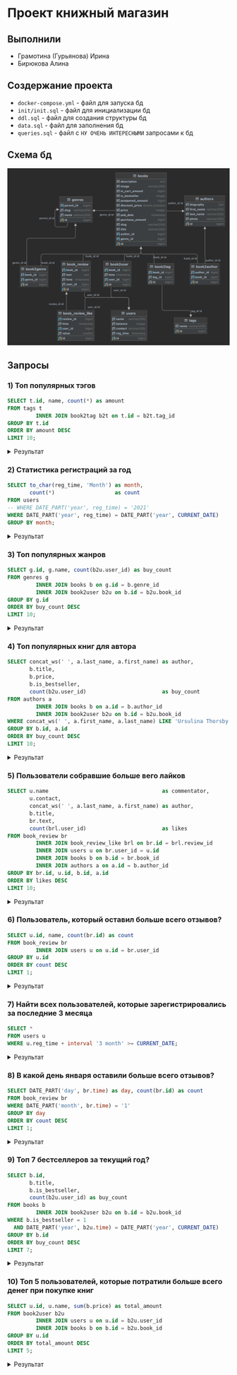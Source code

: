# Проект книжный магазин

## Выполнили
* Грамотина (Гурьянова) Ирина
* Бирюкова Алина

## Создержание проекта
* `docker-compose.yml` - файл для запуска бд
* `init/init.sql` - файл для инициализации бд
* `ddl.sql` - файл для создания структуры бд
* `data.sql` - файл для заполнения бд
* `queries.sql` - файл с `НУ ОЧЕНЬ ИНТЕРЕСНЫМИ` запросами к бд

## Схема бд
<img src="https://github.com/igurianova/hse-sql-project/raw/main/assets/public.png" width="700">


## Запросы
### 1) Топ популярных тэгов
```sql
SELECT t.id, name, count(*) as amount
FROM tags t
         INNER JOIN book2tag b2t on t.id = b2t.tag_id
GROUP BY t.id
ORDER BY amount DESC
LIMIT 10;
```
<details>
  <summary>
    Результат
  </summary>
  <table class="table table-bordered table-hover table-condensed">
<thead><tr><th title="Field #1">id</th>
<th title="Field #2">name</th>
<th title="Field #3">amount</th>
</tr></thead>
<tbody><tr>
<td align="right">22</td>
<td>любимое</td>
<td align="right">9</td>
</tr>
<tr>
<td align="right">7</td>
<td>американская литература</td>
<td align="right">7</td>
</tr>
<tr>
<td align="right">38</td>
<td>триллер</td>
<td align="right">7</td>
</tr>
<tr>
<td align="right">28</td>
<td>young adult</td>
<td align="right">7</td>
</tr>
<tr>
<td align="right">11</td>
<td>любовь</td>
<td align="right">7</td>
</tr>
<tr>
<td align="right">32</td>
<td>детство</td>
<td align="right">6</td>
</tr>
<tr>
<td align="right">34</td>
<td>драма</td>
<td align="right">6</td>
</tr>
<tr>
<td align="right">5</td>
<td>английская литература</td>
<td align="right">6</td>
</tr>
<tr>
<td align="right">37</td>
<td>советская литература</td>
<td align="right">6</td>
</tr>
<tr>
<td align="right">10</td>
<td>детектив</td>
<td align="right">6</td>
</tr>
</tbody></table>
</details>

### 2) Статистика регистраций за год
```sql
SELECT to_char(reg_time, 'Month') as month,
       count(*)                   as count
FROM users
-- WHERE DATE_PART('year', reg_time) = '2021'
WHERE DATE_PART('year', reg_time) = DATE_PART('year', CURRENT_DATE)
GROUP BY month;
```
<details>
  <summary>
    Результат
  </summary>
  <table class="table table-bordered table-hover table-condensed">
<thead><tr><th title="Field #1">month</th>
<th title="Field #2">count</th>
</tr></thead>
<tbody><tr>
<td>April    </td>
<td align="right">5</td>
</tr>
<tr>
<td>August   </td>
<td align="right">8</td>
</tr>
<tr>
<td>February </td>
<td align="right">7</td>
</tr>
<tr>
<td>January  </td>
<td align="right">10</td>
</tr>
<tr>
<td>July     </td>
<td align="right">7</td>
</tr>
<tr>
<td>June     </td>
<td align="right">7</td>
</tr>
<tr>
<td>March    </td>
<td align="right">7</td>
</tr>
<tr>
<td>May      </td>
<td align="right">5</td>
</tr>
<tr>
<td>November </td>
<td align="right">7</td>
</tr>
<tr>
<td>October  </td>
<td align="right">15</td>
</tr>
</tbody></table>
</details>

### 3) Топ популярных жанров
```sql
SELECT g.id, g.name, count(b2u.user_id) as buy_count
FROM genres g
         INNER JOIN books b on g.id = b.genre_id
         INNER JOIN book2user b2u on b.id = b2u.book_id
GROUP BY g.id
ORDER BY buy_count DESC
LIMIT 10;
```
<details>
  <summary>
    Результат
  </summary>
  <table class="table table-bordered table-hover table-condensed">
<thead><tr><th title="Field #1">id</th>
<th title="Field #2">name</th>
<th title="Field #3">buy_count</th>
</tr></thead>
<tbody><tr>
<td align="right">10</td>
<td>Криминальный детектив</td>
<td align="right">14</td>
</tr>
<tr>
<td align="right">39</td>
<td>Недвижимость</td>
<td align="right">9</td>
</tr>
<tr>
<td align="right">12</td>
<td>Политический детектив</td>
<td align="right">9</td>
</tr>
<tr>
<td align="right">53</td>
<td>Лидерство</td>
<td align="right">8</td>
</tr>
<tr>
<td align="right">13</td>
<td>Фэнтези</td>
<td align="right">8</td>
</tr>
<tr>
<td align="right">44</td>
<td>Переговоры</td>
<td align="right">8</td>
</tr>
<tr>
<td align="right">7</td>
<td>Иронический детектив</td>
<td align="right">7</td>
</tr>
<tr>
<td align="right">16</td>
<td>Приключения</td>
<td align="right">7</td>
</tr>
<tr>
<td align="right">60</td>
<td>Лёгкое чтение</td>
<td align="right">7</td>
</tr>
<tr>
<td align="right">54</td>
<td>Проектный менеджмент</td>
<td align="right">7</td>
</tr>
</tbody></table>
</details>

### 4) Топ популярных книг для автора
```sql
SELECT concat_ws(' ', a.last_name, a.first_name) as author,
       b.title,
       b.price,
       b.is_bestseller,
       count(b2u.user_id)                        as buy_count
FROM authors a
         INNER JOIN books b on a.id = b.author_id
         INNER JOIN book2user b2u on b.id = b2u.book_id
WHERE concat_ws(' ', a.first_name, a.last_name) LIKE 'Ursulina Thorsby'
GROUP BY b.id, a.id
ORDER BY buy_count DESC
LIMIT 10;
```
<details>
  <summary>
    Результат
  </summary>
  <table class="table table-bordered table-hover table-condensed">
<thead><tr><th title="Field #1">author</th>
<th title="Field #2">title</th>
<th title="Field #3">price</th>
<th title="Field #4">is_bestseller</th>
<th title="Field #5">buy_count</th>
</tr></thead>
<tbody><tr>
<td>Thorsby Ursulina</td>
<td>Bless Me, Ultima</td>
<td align="right">4272</td>
<td>1</td>
<td align="right">4</td>
</tr>
<tr>
<td>Thorsby Ursulina</td>
<td>Vanishing on 7th Street</td>
<td align="right">4095</td>
<td>1</td>
<td align="right">2</td>
</tr>
<tr>
<td>Thorsby Ursulina</td>
<td>Evil - In the Time of Heroes (To kako - Stin epohi ton iroon)</td>
<td align="right">1890</td>
<td>1</td>
<td align="right">2</td>
</tr>
<tr>
<td>Thorsby Ursulina</td>
<td>Wanda Sykes: Sick and Tired</td>
<td align="right">3565</td>
<td>0</td>
<td align="right">1</td>
</tr>
<tr>
<td>Thorsby Ursulina</td>
<td>Prize Winner of Defiance Ohio, The</td>
<td align="right">1100</td>
<td>1</td>
<td align="right">1</td>
</tr>
<tr>
<td>Thorsby Ursulina</td>
<td>Tobacco Road</td>
<td align="right">1832</td>
<td>1</td>
<td align="right">1</td>
</tr>
<tr>
<td>Thorsby Ursulina</td>
<td>Welcome Back, Mr. McDonald (Rajio no jikan)</td>
<td align="right">4867</td>
<td>1</td>
<td align="right">1</td>
</tr>
</tbody></table>
</details>

### 5) Пользователи собравшие больше вего лайков
```sql
SELECT u.name                                    as commentator,
       u.contact,
       concat_ws(' ', a.last_name, a.first_name) as author,
       b.title,
       br.text,
       count(brl.user_id)                        as likes
FROM book_review br
         INNER JOIN book_review_like brl on br.id = brl.review_id
         INNER JOIN users u on br.user_id = u.id
         INNER JOIN books b on b.id = br.book_id
         INNER JOIN authors a on a.id = b.author_id
GROUP BY br.id, u.id, b.id, a.id
ORDER BY likes DESC
LIMIT 10;
```
<details>
  <summary>
    Результат
  </summary>
  <table class="table table-bordered table-hover table-condensed">
<thead><tr><th title="Field #1">commentator</th>
<th title="Field #2">contact</th>
<th title="Field #3">author</th>
<th title="Field #4">title</th>
<th title="Field #5">text</th>
<th title="Field #6">likes</th>
</tr></thead>
<tbody><tr>
<td>Mark Babalola</td>
<td align="right">81264268526</td>
<td>Brownhill Bertha</td>
<td>Family Weekend</td>
<td>cursus vestibulum proin eu mi</td>
<td align="right">6</td>
</tr>
<tr>
<td>Camellia Ingram</td>
<td align="right">89655007583</td>
<td>Nowaczyk Brodie</td>
<td>Tampopo</td>
<td>vivamus in felis eu sapien cursus vestibulum proin eu</td>
<td align="right">6</td>
</tr>
<tr>
<td>Stanford Belf</td>
<td align="right">87585627290</td>
<td>Ribchester Kaitlyn</td>
<td>Humble Pie (American Fork)</td>
<td>nunc rhoncus dui vel</td>
<td align="right">6</td>
</tr>
<tr>
<td>Pru Bispham</td>
<td align="right">83343110038</td>
<td>Foad Jennie</td>
<td>Onibaba</td>
<td>erat volutpat in congue etiam justo</td>
<td align="right">5</td>
</tr>
<tr>
<td>Federico Abramin</td>
<td align="right">86983714771</td>
<td>Plak Danni</td>
<td>Motorcycle Diaries, The (Diarios de motocicleta)</td>
<td>imperdiet nullam orci pede venenatis non sodales</td>
<td align="right">5</td>
</tr>
<tr>
<td>Vanna Buckleigh</td>
<td align="right">83769403954</td>
<td>Robjant Aila</td>
<td>Red Sands</td>
<td>lorem ipsum dolor sit amet consectetuer adipiscing elit</td>
<td align="right">5</td>
</tr>
<tr>
<td>Rikki Will</td>
<td align="right">82075807461</td>
<td>Fritchley Jemie</td>
<td>Glass Menagerie, The</td>
<td>ac neque duis bibendum morbi non quam</td>
<td align="right">4</td>
</tr>
<tr>
<td>Violante Highton</td>
<td align="right">82798581976</td>
<td>Tyer Lammond</td>
<td>Storage 24</td>
<td>lectus pellentesque eget nunc</td>
<td align="right">4</td>
</tr>
<tr>
<td>Rena Cliff</td>
<td align="right">87957744520</td>
<td>Ribchester Kaitlyn</td>
<td>Humble Pie (American Fork)</td>
<td>nisl ut volutpat sapien arcu sed augue aliquam erat volutpat</td>
<td align="right">4</td>
</tr>
<tr>
<td>Rena Cliff</td>
<td align="right">87957744520</td>
<td>Brownscombe Misti</td>
<td>Kiss the Bride</td>
<td>dapibus dolor vel est donec odio justo sollicitudin</td>
<td align="right">4</td>
</tr>
</tbody></table>
</details>

### 6) Пользователь, который оставил больше всего отзывов?
```sql
SELECT u.id, name, count(br.id) as count
FROM book_review br
         INNER JOIN users u on u.id = br.user_id
GROUP BY u.id
ORDER BY count DESC
LIMIT 1;
```
<details>
  <summary>
    Результат
  </summary>
  <table class="table table-bordered table-hover table-condensed">
<thead><tr><th title="Field #1">id</th>
<th title="Field #2">name</th>
<th title="Field #3">count</th>
</tr></thead>
<tbody><tr>
<td align="right">51</td>
<td>Chad Bernardy</td>
<td align="right">7</td>
</tr>
</tbody></table>
</details>

### 7) Найти всех пользователей, которые зарегистрировались за последние 3 месяца
```sql
SELECT *
FROM users u
WHERE u.reg_time + interval '3 month' >= CURRENT_DATE;
```
<details>
  <summary>
    Результат
  </summary>
  <table class="table table-bordered table-hover table-condensed">
<thead><tr><th title="Field #1">id</th>
<th title="Field #2">name</th>
<th title="Field #3">balance</th>
<th title="Field #4">contact</th>
<th title="Field #5">reg_time</th>
</tr></thead>
<tbody><tr>
<td align="right">2</td>
<td>Yorgos De la Perrelle</td>
<td align="right">3282</td>
<td align="right">83967777657</td>
<td>2022-10-04 22:53:21.000000</td>
</tr>
<tr>
<td align="right">3</td>
<td>Justina Bardill</td>
<td align="right">2312</td>
<td align="right">82113035488</td>
<td>2022-09-22 15:20:57.000000</td>
</tr>
<tr>
<td align="right">7</td>
<td>Meggi Byforth</td>
<td align="right">1400</td>
<td align="right">81518989263</td>
<td>2022-09-02 02:03:55.000000</td>
</tr>
<tr>
<td align="right">8</td>
<td>Ced Layland</td>
<td align="right">3576</td>
<td align="right">85418891228</td>
<td>2022-11-11 13:59:04.000000</td>
</tr>
<tr>
<td align="right">9</td>
<td>Fernande Algeo</td>
<td align="right">3184</td>
<td align="right">89087415992</td>
<td>2022-10-23 11:23:33.000000</td>
</tr>
<tr>
<td align="right">12</td>
<td>Simone Churchley</td>
<td align="right">3344</td>
<td align="right">87206485361</td>
<td>2022-10-09 19:43:14.000000</td>
</tr>
<tr>
<td align="right">14</td>
<td>Ainslee Soloway</td>
<td align="right">1946</td>
<td align="right">86888214710</td>
<td>2022-09-30 18:58:45.000000</td>
</tr>
<tr>
<td align="right">15</td>
<td>Thurston Martusov</td>
<td align="right">3535</td>
<td align="right">87453672252</td>
<td>2022-11-05 19:32:07.000000</td>
</tr>
<tr>
<td align="right">18</td>
<td>Foster Gipps</td>
<td align="right">2120</td>
<td align="right">88186290463</td>
<td>2022-10-31 18:21:32.000000</td>
</tr>
<tr>
<td align="right">19</td>
<td>Faulkner Fortye</td>
<td align="right">3134</td>
<td align="right">85954490855</td>
<td>2022-10-11 05:03:48.000000</td>
</tr>
<tr>
<td align="right">20</td>
<td>Gawain Gueny</td>
<td align="right">3806</td>
<td align="right">81191278117</td>
<td>2022-10-07 15:08:48.000000</td>
</tr>
<tr>
<td align="right">21</td>
<td>Humfrid Nund</td>
<td align="right">3149</td>
<td align="right">89342908778</td>
<td>2022-10-04 11:24:03.000000</td>
</tr>
<tr>
<td align="right">22</td>
<td>Guglielma Pietraszek</td>
<td align="right">2297</td>
<td align="right">81199666063</td>
<td>2022-10-22 20:16:17.000000</td>
</tr>
<tr>
<td align="right">25</td>
<td>Vanna Buckleigh</td>
<td align="right">3305</td>
<td align="right">83769403954</td>
<td>2022-09-18 03:15:29.000000</td>
</tr>
<tr>
<td align="right">27</td>
<td>Trey Keeri</td>
<td align="right">4078</td>
<td align="right">81998413425</td>
<td>2022-11-21 13:13:27.000000</td>
</tr>
<tr>
<td align="right">31</td>
<td>Janaya Wagerfield</td>
<td align="right">1874</td>
<td align="right">83712158259</td>
<td>2022-09-25 14:11:22.000000</td>
</tr>
<tr>
<td align="right">36</td>
<td>Paulie Sorro</td>
<td align="right">2625</td>
<td align="right">84061994673</td>
<td>2022-09-04 14:52:51.000000</td>
</tr>
<tr>
<td align="right">38</td>
<td>Camellia Ingram</td>
<td align="right">2437</td>
<td align="right">89655007583</td>
<td>2022-09-06 10:48:05.000000</td>
</tr>
<tr>
<td align="right">42</td>
<td>Delmore Featherstone</td>
<td align="right">2051</td>
<td align="right">89876265709</td>
<td>2022-10-09 20:59:51.000000</td>
</tr>
<tr>
<td align="right">43</td>
<td>Zelig Hrihorovich</td>
<td align="right">4588</td>
<td align="right">83179611483</td>
<td>2022-10-02 14:05:22.000000</td>
</tr>
<tr>
<td align="right">49</td>
<td>Randi Bullion</td>
<td align="right">1900</td>
<td align="right">83775168530</td>
<td>2022-11-03 11:16:36.000000</td>
</tr>
<tr>
<td align="right">50</td>
<td>Pru Bispham</td>
<td align="right">4057</td>
<td align="right">83343110038</td>
<td>2022-09-29 08:46:02.000000</td>
</tr>
<tr>
<td align="right">55</td>
<td>Octavius O&#39;Cahey</td>
<td align="right">2271</td>
<td align="right">84091118007</td>
<td>2022-09-28 10:01:07.000000</td>
</tr>
<tr>
<td align="right">57</td>
<td>Jonis Tant</td>
<td align="right">3857</td>
<td align="right">82326667186</td>
<td>2022-10-06 03:55:06.000000</td>
</tr>
<tr>
<td align="right">59</td>
<td>Jamey Berka</td>
<td align="right">3802</td>
<td align="right">81721217587</td>
<td>2022-10-14 08:14:01.000000</td>
</tr>
<tr>
<td align="right">61</td>
<td>Loria Sicha</td>
<td align="right">2948</td>
<td align="right">83291958892</td>
<td>2022-10-22 07:55:52.000000</td>
</tr>
<tr>
<td align="right">63</td>
<td>Maye Houselee</td>
<td align="right">2373</td>
<td align="right">83723362432</td>
<td>2022-09-02 14:18:58.000000</td>
</tr>
<tr>
<td align="right">65</td>
<td>Rochelle Orridge</td>
<td align="right">1594</td>
<td align="right">86101737300</td>
<td>2022-11-13 04:33:29.000000</td>
</tr>
<tr>
<td align="right">70</td>
<td>Hope Tilio</td>
<td align="right">2388</td>
<td align="right">85586349713</td>
<td>2022-09-03 11:32:00.000000</td>
</tr>
<tr>
<td align="right">73</td>
<td>Claudia Routhorn</td>
<td align="right">3452</td>
<td align="right">85876175603</td>
<td>2022-11-03 11:16:26.000000</td>
</tr>
<tr>
<td align="right">74</td>
<td>Xavier Garken</td>
<td align="right">4744</td>
<td align="right">88098036056</td>
<td>2022-09-25 20:52:24.000000</td>
</tr>
<tr>
<td align="right">77</td>
<td>Maryjane Finicj</td>
<td align="right">2458</td>
<td align="right">88519666023</td>
<td>2022-10-08 11:31:26.000000</td>
</tr>
<tr>
<td align="right">78</td>
<td>Claudetta Gilder</td>
<td align="right">4071</td>
<td align="right">86146351021</td>
<td>2022-09-06 16:01:19.000000</td>
</tr>
<tr>
<td align="right">84</td>
<td>Barry Camosso</td>
<td align="right">1230</td>
<td align="right">88781295615</td>
<td>2022-11-11 23:40:53.000000</td>
</tr>
<tr>
<td align="right">87</td>
<td>Gwenette Ruprich</td>
<td align="right">4366</td>
<td align="right">82612811919</td>
<td>2022-09-30 04:50:59.000000</td>
</tr>
<tr>
<td align="right">88</td>
<td>Orville Fairrie</td>
<td align="right">2828</td>
<td align="right">85261204915</td>
<td>2022-09-11 14:23:32.000000</td>
</tr>
<tr>
<td align="right">90</td>
<td>Heywood Kuhle</td>
<td align="right">3013</td>
<td align="right">88656284421</td>
<td>2022-09-19 09:10:38.000000</td>
</tr>
<tr>
<td align="right">98</td>
<td>Garfield Shepley</td>
<td align="right">2578</td>
<td align="right">81516789661</td>
<td>2022-10-16 06:23:32.000000</td>
</tr>
</tbody></table>
</details>

### 8) В какой день января оставили больше всего отзывов?
```sql
SELECT DATE_PART('day', br.time) as day, count(br.id) as count
FROM book_review br
WHERE DATE_PART('month', br.time) = '1'
GROUP BY day
ORDER BY count DESC
LIMIT 1;
```
<details>
  <summary>
    Результат
  </summary>
  <table class="table table-bordered table-hover table-condensed">
<thead><tr><th title="Field #1">day</th>
<th title="Field #2">count</th>
</tr></thead>
<tbody><tr>
<td align="right">2</td>
<td align="right">2</td>
</tr>
</tbody></table>
</details>

### 9) Топ 7 бестселлеров за текущий год?
```sql
SELECT b.id,
       b.title,
       b.is_bestseller,
       count(b2u.user_id) as buy_count
FROM books b
         INNER JOIN book2user b2u on b.id = b2u.book_id
WHERE b.is_bestseller = 1
  AND DATE_PART('year', b2u.time) = DATE_PART('year', CURRENT_DATE)
GROUP BY b.id
ORDER BY buy_count DESC
LIMIT 7;
```
<details>
  <summary>
    Результат
  </summary>
  <table class="table table-bordered table-hover table-condensed">
<thead><tr><th title="Field #1">id</th>
<th title="Field #2">title</th>
<th title="Field #3">is_bestseller</th>
<th title="Field #4">buy_count</th>
</tr></thead>
<tbody><tr>
<td align="right">115</td>
<td>Before Night Falls</td>
<td>1</td>
<td align="right">4</td>
</tr>
<tr>
<td align="right">126</td>
<td>Magnificent Warriors (Zhong hua zhan shi)</td>
<td>1</td>
<td align="right">4</td>
</tr>
<tr>
<td align="right">91</td>
<td>Igby Goes Down</td>
<td>1</td>
<td align="right">4</td>
</tr>
<tr>
<td align="right">8</td>
<td>Strangers on a Train</td>
<td>1</td>
<td align="right">4</td>
</tr>
<tr>
<td align="right">86</td>
<td>American Dreamz</td>
<td>1</td>
<td align="right">4</td>
</tr>
<tr>
<td align="right">55</td>
<td>Albuquerque</td>
<td>1</td>
<td align="right">4</td>
</tr>
<tr>
<td align="right">147</td>
<td>Bless Me, Ultima</td>
<td>1</td>
<td align="right">4</td>
</tr>
</tbody></table>
</details>

### 10) Топ 5 пользователей, которые потратили больше всего денег при покупке книг
```sql
SELECT u.id, u.name, sum(b.price) as total_amount
FROM book2user b2u
         INNER JOIN users u on u.id = b2u.user_id
         INNER JOIN books b on b.id = b2u.book_id
GROUP BY u.id
ORDER BY total_amount DESC
LIMIT 5;
```
<details>
  <summary>
    Результат
  </summary>
  <table class="table table-bordered table-hover table-condensed">
<thead><tr><th title="Field #1">id</th>
<th title="Field #2">name</th>
<th title="Field #3">total_amount</th>
</tr></thead>
<tbody><tr>
<td align="right">84</td>
<td>Barry Camosso</td>
<td align="right">24243</td>
</tr>
<tr>
<td align="right">66</td>
<td>Gilburt Holliar</td>
<td align="right">23541</td>
</tr>
<tr>
<td align="right">90</td>
<td>Heywood Kuhle</td>
<td align="right">21320</td>
</tr>
<tr>
<td align="right">14</td>
<td>Ainslee Soloway</td>
<td align="right">18514</td>
</tr>
<tr>
<td align="right">41</td>
<td>Violante Highton</td>
<td align="right">15930</td>
</tr>
</tbody></table>
</details>
